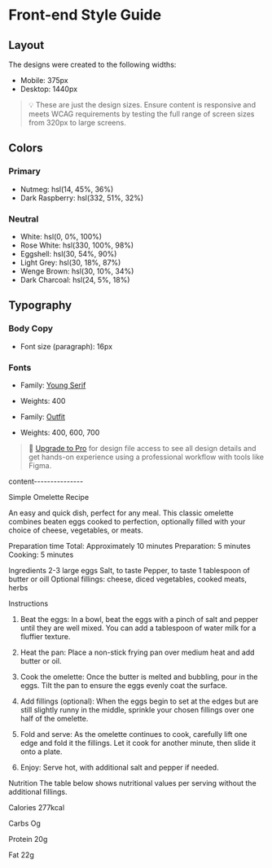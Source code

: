 # Front-end Style Guide

## Layout

The designs were created to the following widths:

- Mobile: 375px
- Desktop: 1440px

> 💡 These are just the design sizes. Ensure content is responsive and meets WCAG requirements by testing the full range of screen sizes from 320px to large screens.

## Colors

### Primary

- Nutmeg: hsl(14, 45%, 36%)
- Dark Raspberry: hsl(332, 51%, 32%)

### Neutral

- White: hsl(0, 0%, 100%)
- Rose White: hsl(330, 100%, 98%)
- Eggshell: hsl(30, 54%, 90%)
- Light Grey: hsl(30, 18%, 87%)
- Wenge Brown: hsl(30, 10%, 34%)
- Dark Charcoal: hsl(24, 5%, 18%)

## Typography

### Body Copy

- Font size (paragraph): 16px

### Fonts

- Family: [Young Serif](https://fonts.google.com/specimen/Young+Serif)
- Weights: 400

- Family: [Outfit](https://fonts.google.com/specimen/Outfit)
- Weights: 400, 600, 700

> 💎 [Upgrade to Pro](https://www.frontendmentor.io/pro?ref=style-guide) for design file access to see all design details and get hands-on experience using a professional workflow with tools like Figma.




content---------------


Simple Omelette Recipe

An easy and quick dish, perfect for any meal. This classic omelette combines beaten eggs cooked to perfection, optionally filled with your choice of cheese, vegetables, or meats.

Preparation time
Total: Approximately 10 minutes
Preparation: 5 minutes
Cooking: 5 minutes


Ingredients
2-3 large eggs
Salt, to taste
Pepper, to taste
1 tablespoon of butter or oill
Optional fillings: cheese, diced vegetables, cooked meats, herbs


Instructions
 
1. Beat the eggs: In a bowl, beat the eggs with a pinch of salt and pepper until they are well mixed. You can add a tablespoon of water milk for a fluffier texture.

2. Heat the pan: Place a non-stick frying pan over medium heat and add butter or oil.

3. Cook the omelette: Once the butter is melted and bubbling, pour in the eggs. Tilt the pan to ensure the eggs evenly coat the surface.

4. Add fillings (optional): When the eggs begin to set at the edges but are still slightly
runny in the middle, sprinkle your chosen fillings over one half of the omelette.

5. Fold and serve: As the omelette continues to cook, carefully lift one edge and fold it the fillings. Let it cook for another minute, then slide it onto a plate.

6. Enjoy: Serve hot, with additional salt and pepper if needed.

Nutrition
The table below shows nutritional values per serving without the additional fillings.

Calories   277kcal

Carbs         Og

Protein      20g

Fat   		22g

